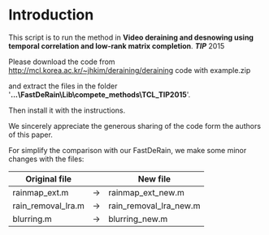 # Introduction
This script is to run the method in **Video deraining and desnowing using temporal correlation and low-rank matrix completion**. ***TIP*** 2015 

Please download the code from http://mcl.korea.ac.kr/~jhkim/deraining/deraining code with example.zip

and extract the files in the folder '**...\FastDeRain\Lib\compete_methods\TCL_TIP2015**'.

Then install it with the instructions. 

We sincerely appreciate the generous sharing of the code form the authors of this paper.

For simplify the comparison with our FastDeRain, we make some minor changes with the files:

|Original file|  |New file|
|---|---|---|
|rainmap_ext.m |-> |rainmap_ext_new.m|
|rain_removal_lra.m|-> |rain_removal_lra_new.m|
|blurring.m|-> |blurring_new.m|

